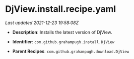 # DjView.install.recipe.yaml

_Last updated 2021-12-23 19:58:08Z_

- **Description**: Installs the latest version of DjView.

- **Identifier**: `com.github.grahampugh.install.DjView`

- **Parent Recipes**: `com.github.grahampugh.download.DjView`